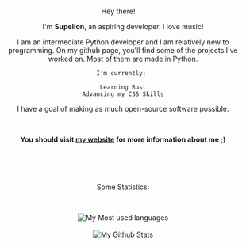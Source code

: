 <div align = "center">
Hey there! <img src="https://media.giphy.com/media/hvRJCLFzcasrR4ia7z/giphy.gif" width="15px">

I'm **Supelion**, an aspiring developer. I love music!

I am an intermediate Python developer and I am relatively new to programming. On my github page, you'll find some of the projects I've worked on. Most of them are made in Python.

    I'm currently: 
    
    Learning Rust
    Advancing my CSS Skills


I have a goal of making as much open-source software possible.
    
<br/>
    
**You should visit [my website](http://supelion.crabdance.com) for more information about me ;)**
    
<br/>
<br/>
<br/>
    
Some Statistics:
    
<br/>
    
![My Most used languages](https://github-readme-stats.vercel.app/api/top-langs/?username=supelion&layout=compact&theme=cobalt)
    <br/>
    <br/>
![My Github Stats](https://github-readme-stats.vercel.app/api?username=supelion&theme=cobalt)
</div>
